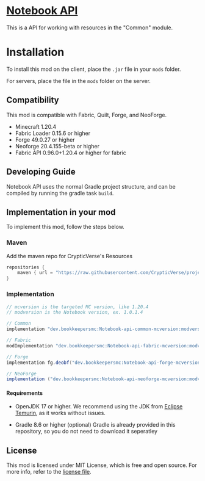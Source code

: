 # [Notebook API](https://curseforge.com/minecraft/mc-mods/notebook-api)

This is a API for working with resources in the "Common" module.

# Installation 
To install this mod on the client, place the `.jar` file in your `mods` folder.

For servers, place the file in the `mods` folder on the server.

## Compatibility

This mod is compatible with Fabric, Quilt, Forge, and NeoForge.
- Minecraft 1.20.4
- Fabric Loader 0.15.6 or higher
- Forge 49.0.27 or higher
- Neoforge 20.4.155-beta or higher
- Fabric API 0.96.0+1.20.4 or higher for fabric

## Developing Guide
Notebook API uses the normal Gradle project structure, and can be compiled by running the gradle task `build`.

## Implementation in your mod
To implement this mod, follow the steps below.

### Maven
Add the maven repo for CrypticVerse's Resources
```gradle
repositories {
    maven { url = "https://raw.githubusercontent.com/CrypticVerse/projectresources/master/maven" }
}
```

### Implementation
```gradle
// mcversion is the targeted MC version, like 1.20.4
// modversion is the Notebook version, ex. 1.0.1.4

// Common
implementation "dev.bookkeepersmc:Notebook-api-common-mcversion:modversion"

// Fabric
modImplementation "dev.bookkeepersmc:Notebook-api-fabric-mcversion:modversion"

// Forge
implementation fg.deobf("dev.bookkeepersmc:Notebook-api-forge-mcversion:modversion")

// NeoForge
implementation ("dev.bookkeepersmc:Notebook-api-neoforge-mcversion:modversion")
```

#### Requirements

- OpenJDK 17 or higher.
  We recommend using the JDK from [Eclipse Temurin](https://adoptium.net/temurin/releases/?version=17), as it works without issues.

- Gradle 8.6 or higher (optional)
  Gradle is already provided in this repository, so you do not need to download it seperatley

## License
   This mod is licensed under MIT License, which is free and open source. For more info, refer to the [license file](LICENSE).
 

